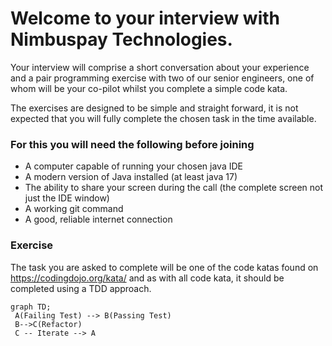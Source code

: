 # Welcome to your interview with Nimbuspay Technologies.

Your interview will comprise a short conversation about your experience and a pair programming exercise with two of our
senior engineers, one of whom will be your co-pilot whilst you complete a simple code kata.

The exercises are designed to be simple and straight forward, it is not expected that you will fully complete the chosen
task in the time available.

### For this you will need the following before joining

* A computer capable of running your chosen java IDE
* A modern version of Java installed (at least java 17)
* The ability to share your screen during the call (the complete screen not just the IDE window)
* A working git command
* A good, reliable internet connection

### Exercise 
The task you are asked to complete will be one of the code katas found on https://codingdojo.org/kata/ and as with all 
code kata, it should be completed using a TDD approach.

```mermaid
graph TD;
 A(Failing Test) --> B(Passing Test)
 B-->C(Refactor)
 C -- Iterate --> A
```

